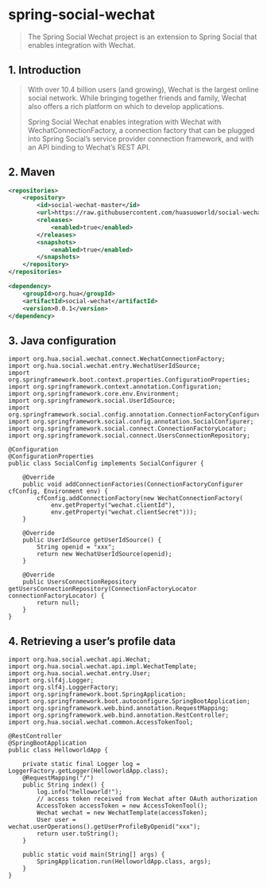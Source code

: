 <h1>spring-social-wechat</h1>
<blockquote>
<p>The Spring Social Wechat project is an extension to Spring Social that enables integration with Wechat.</p>
</blockquote>

<h2>1. Introduction</h2>
<blockquote>
With over 10.4 billion users (and growing), Wechat is the largest online social network. While bringing together friends and family, Wechat also offers a rich platform on which to develop applications.

Spring Social Wechat enables integration with Wechat with WechatConnectionFactory, a connection factory that can be plugged into Spring Social’s service provider connection framework, and with an API binding to Wechat’s REST API.
</blockquote>

<h2>2. Maven </h2>

```xml
<repositories>
    <repository>
        <id>social-wechat-master</id>
        <url>https://raw.githubusercontent.com/huasuoworld/social-wechat/master</url>
        <releases>
            <enabled>true</enabled>
        </releases>
        <snapshots>
            <enabled>true</enabled>
        </snapshots>
    </repository>
</repositories>

<dependency>
    <groupId>org.hua</groupId>
    <artifactId>social-wechat</artifactId>
    <version>0.0.1</version>
</dependency>
```

<h2>3. Java configuration</h2>

```
import org.hua.social.wechat.connect.WechatConnectionFactory;
import org.hua.social.wechat.entry.WechatUserIdSource;
import org.springframework.boot.context.properties.ConfigurationProperties;
import org.springframework.context.annotation.Configuration;
import org.springframework.core.env.Environment;
import org.springframework.social.UserIdSource;
import org.springframework.social.config.annotation.ConnectionFactoryConfigurer;
import org.springframework.social.config.annotation.SocialConfigurer;
import org.springframework.social.connect.ConnectionFactoryLocator;
import org.springframework.social.connect.UsersConnectionRepository;

@Configuration
@ConfigurationProperties
public class SocialConfig implements SocialConfigurer {
	
	@Override
    public void addConnectionFactories(ConnectionFactoryConfigurer cfConfig, Environment env) {
        cfConfig.addConnectionFactory(new WechatConnectionFactory(
            env.getProperty("wechat.clientId"),
            env.getProperty("wechat.clientSecret")));
    }

	@Override
	public UserIdSource getUserIdSource() {
		String openid = "xxx";
		return new WechatUserIdSource(openid);
	}

	@Override
	public UsersConnectionRepository getUsersConnectionRepository(ConnectionFactoryLocator 						connectionFactoryLocator) {
		return null;
	}
}
```

<h2>4. Retrieving a user’s profile data</h2>

```
import org.hua.social.wechat.api.Wechat;
import org.hua.social.wechat.api.impl.WechatTemplate;
import org.hua.social.wechat.entry.User;
import org.slf4j.Logger;
import org.slf4j.LoggerFactory;
import org.springframework.boot.SpringApplication;
import org.springframework.boot.autoconfigure.SpringBootApplication;
import org.springframework.web.bind.annotation.RequestMapping;
import org.springframework.web.bind.annotation.RestController;
import org.hua.social.wechat.common.AccessTokenTool;

@RestController
@SpringBootApplication
public class HelloworldApp {
	
	private static final Logger log = LoggerFactory.getLogger(HelloworldApp.class);
    @RequestMapping("/")
    public String index() {
    	log.info("helloworld!");
    	// access token received from Wechat after OAuth authorization
    	AccessToken accessToken = new AccessTokenTool();
    	Wechat wechat = new WechatTemplate(accessToken);
    	User user = wechat.userOperations().getUserProfileByOpenid("xxx");
        return user.toString();
    }
    
    public static void main(String[] args) {
    	SpringApplication.run(HelloworldApp.class, args);
    }
}
```
